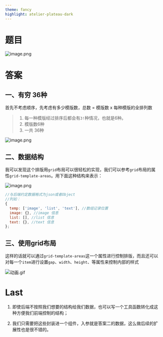 ```yaml
---
theme: fancy
highlight: atelier-plateau-dark
---
```

# 题目

![image.png](https://p1-juejin.byteimg.com/tos-cn-i-k3u1fbpfcp/2c8836a453be4cd39041ba15b1694f0b~tplv-k3u1fbpfcp-jj-mark:0:0:0:0:q75.image#?w=1032&h=621&s=240066&e=png&b=f9f9f9)

# 答案

## 一、有穷  36种
首先不考虑顺序，先考虑有多少模版数，总数 = 模版数 x 每种模版的全排列数
> 1. 每一种模版经过排序后都会有`3!`种情况，也就是6种。
> 2. 模版数6种
>  3. 一共 36种


![image.png](https://p1-juejin.byteimg.com/tos-cn-i-k3u1fbpfcp/2a802030c0604ae5856a15a455ae7268~tplv-k3u1fbpfcp-jj-mark:0:0:0:0:q75.image#?w=580&h=699&s=3807&e=png&b=ffffff)

## 二、数据结构
我可以发现这个排版用`grid`布局可以很轻松的实现，我们可以参考`grid`布局的属性`grid-template-areas`。用下面这种结构来表示：


![image.png](https://p6-juejin.byteimg.com/tos-cn-i-k3u1fbpfcp/66e900db67314a19b67826029d1dfdb2~tplv-k3u1fbpfcp-jj-mark:0:0:0:0:q75.image#?w=871&h=741&s=8784&e=png&b=ffffff)
```js
//与后端约定数据格式为json或者Object
//列如：
{
  temp: ['image', 'list', 'text'], //数组记录位置
  image: {}, //image 信息
  list: [], //list 信息
  text: {}, //text 信息
};
```

## 三、使用grid布局
这样的话就可以通过`grid-template-areas`这一个属性进行控制排版，而且还可以对每一个`item`进行设置`gap`、`width`、`height`、等属性来控制内部的样式

![动画.gif](https://p1-juejin.byteimg.com/tos-cn-i-k3u1fbpfcp/9788ff5569104c6d9f5ddff0d7225344~tplv-k3u1fbpfcp-jj-mark:0:0:0:0:q75.image#?w=1902&h=1002&s=333358&e=gif&f=115&b=292c34)


# Last
1. 即使后端不按照我们想要的结构给我们数据，也可以写一个工具函数转化成这种方便我们前端控制的结构；

2. 我们只需要把这些封装进一个组件，入参就是答案二的数据，这么做后续的扩展性也是很不错的。